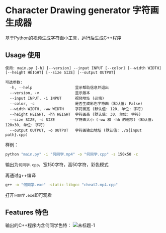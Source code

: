 # Character Drawing generator 字符画生成器

基于Python的视频生成字符画小工具，运行后生成C++程序

## Usage 使用

```
使用: main.py [-h] [--version] --input INPUT [--color] [--width WIDTH] [--height HEIGHT] [--size SIZE] [--output OUTPUT]

可选参数:
  -h, --help                   显示帮助信息并退出
  --version, -v                显示版本
  --input INPUT, -i INPUT      视频地址 (必填)
  --color, -c                  是否生成彩色字符画 (默认值: False)
  --width WIDTH, -ww WIDTH     字符画宽 (默认值: 120, 单位: 字符)
  --height HEIGHT, -hh HEIGHT  字符画高 (默认值: 30, 单位: 字符)
  --size SIZE, -s SIZE         字符画大小 (-ww 和 -hh 的缩写) (默认值: 120x30, 单位: 字符)
  --output OUTPUT, -o OUTPUT   字符画输出地址 (默认值: ./${input path}.cpp)
```
样例：

```bash
python "main.py" -i "何同学.mp4" -o "何同学.cpp" -s 150x50 -c
```

输出为`何同学.cpp`，宽150字符，高50字符，彩色模式

再通过g++编译

```bash
g++ -o "何同学.exe" -static-libgcc "cheat2.mp4.cpp"
```

打开`何同学.exe`即可观看

## Features 特色

输出的C++程序内含何同学色特：
![未标题-1](https://user-images.githubusercontent.com/75195784/185288219-8a04e096-a4e7-492e-86b2-211568ae8a42.png)


